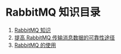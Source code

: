 # RabbitMQ 知识目录

1. [RabbitMQ 知识](https://github.com/ZhangMiao147/android_learning_notes/blob/master/Java/MessageQueue/RabbitMQ知识.md)
2. [提高 RabbitMQ 传输消息数据的可靠性途径](https://github.com/ZhangMiao147/android_learning_notes/blob/master/Java/MessageQueue/提高RabbitMQ传输消息数据的可靠性途径.md)
3. [RabbitMQ 的使用](https://github.com/ZhangMiao147/android_learning_notes/blob/master/Java/MessageQueue/RabbitMQ的使用.md)